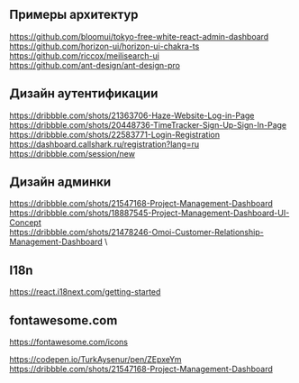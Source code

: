 ## Примеры архитектур

https://github.com/bloomui/tokyo-free-white-react-admin-dashboard \
https://github.com/horizon-ui/horizon-ui-chakra-ts \
https://github.com/riccox/meilisearch-ui \
https://github.com/ant-design/ant-design-pro

## Дизайн аутентификации

https://dribbble.com/shots/21363706-Haze-Website-Log-in-Page \
https://dribbble.com/shots/20448736-TimeTracker-Sign-Up-Sign-In-Page \
https://dribbble.com/shots/22583771-Login-Registration \
https://dashboard.callshark.ru/registration?lang=ru \
https://dribbble.com/session/new

## Дизайн админки

https://dribbble.com/shots/21547168-Project-Management-Dashboard \
https://dribbble.com/shots/18887545-Project-Management-Dashboard-UI-Concept \
https://dribbble.com/shots/21478246-Omoi-Customer-Relationship-Management-Dashboard \

## I18n

https://react.i18next.com/getting-started

## fontawesome.com

https://fontawesome.com/icons

https://codepen.io/TurkAysenur/pen/ZEpxeYm
https://dribbble.com/shots/21547168-Project-Management-Dashboard
